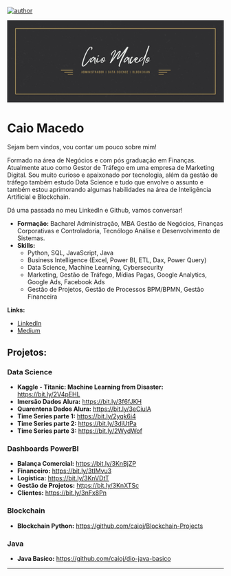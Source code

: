 [![author](https://img.shields.io/badge/author-caioj-red.svg)](https://www.linkedin.com/in/caiojmacedo)

<p align="center">
  <img src="Caio Macedo.jpg" >
</p>

# Caio Macedo

Sejam bem vindos, vou contar um pouco sobre mim!

Formado na área de Negócios e com pós graduação em Finanças. Atualmente atuo como Gestor de Tráfego em uma empresa de Marketing Digital. Sou muito curioso e apaixonado por tecnologia, além da gestão de tráfego também estudo Data Science e tudo que envolve o assunto e também estou aprimorando algumas habilidades na área de Inteligência Artificial e Blockchain.

Dá uma passada no meu LinkedIn e Github, vamos conversar!

* **Formação:** Bacharel Administração, MBA Gestão de Negócios, Finanças Corporativas e Controladoria, Tecnólogo Análise e Desenvolvimento de Sistemas.
* **Skills:** 
  - Python, SQL, JavaScript, Java
  - Business Intelligence (Excel, Power BI, ETL, Dax, Power Query)
  - Data Science, Machine Learning, Cybersecurity
  - Marketing, Gestão de Tráfego, Mídias Pagas, Google Analytics, Google Ads, Facebook Ads
  - Gestão de Projetos, Gestão de Processos BPM/BPMN, Gestão Financeira


**Links:**
* [LinkedIn](https://www.linkedin.com/in/caiojmacedo)
* [Medium](https://www.medium.com)


## Projetos:
### Data Science

* **Kaggle - Titanic: Machine Learning from Disaster:** https://bit.ly/2V4pEHL
* **Imersão Dados Alura:** https://bit.ly/3f6fJKH
* **Quarentena Dados Alura:** https://bit.ly/3eCiulA
* **Time Series parte 1:** https://bit.ly/2yqk6i4
* **Time Series parte 2:** https://bit.ly/3diUtPa
* **Time Series parte 3:** https://bit.ly/2WydWof

### Dashboards PowerBI
* **Balança Comercial:** https://bit.ly/3KnBjZP
* **Financeiro:** https://bit.ly/3tIMvu3
* **Logística:** https://bit.ly/3KnVDtT
* **Gestão de Projetos:** https://bit.ly/3KnXTSc
* **Clientes:** https://bit.ly/3nFx8Pn

### Blockchain
* **Blockchain Python:** https://github.com/caioj/Blockchain-Projects

### Java
* **Java Basico:** https://github.com/caioj/dio-java-basico
---





